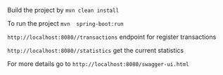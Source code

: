 Build the project by `mvn clean install`

To run the project `mvn  spring-boot:run`

`http://localhost:8080//transactions` endpoint for register transactions

`http://localhost:8080//statistics` get the current statistics

For more details go to `http://localhost:8080/swagger-ui.html`